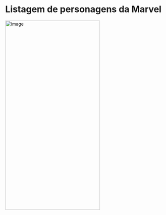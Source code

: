 # Listagem de personagens da Marvel

<img src="https://github.com/lysonjeada/marvel-app/assets/58961677/1899019e-c069-44ee-9e59-ab94e611a928" alt="image" width="300" height="600">

